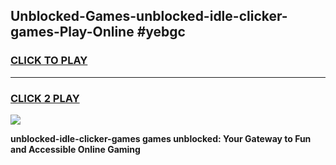 
## Unblocked-Games-unblocked-idle-clicker-games-Play-Online #yebgc
<h3>
<a href="https://news.freeplayer.one?title=unblocked-idle-clicker-games&ref=3">CLICK TO PLAY</a></h3>
<hr>

<h3>
<a href="https://news.freeplayer.one?title=unblocked-idle-clicker-games&ref=3">CLICK 2 PLAY</a>
  
</h3>

<a href="https://news.freeplayer.one?title=unblocked-idle-clicker-games&ref=3"><img src="https://clearcache.store/games.png"></a>


**unblocked-idle-clicker-games games unblocked: Your Gateway to Fun and Accessible Online Gaming**
